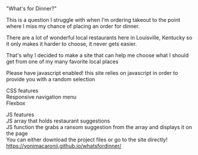 "What's for Dinner?" 

This is a question I struggle with when I'm ordering takeout to the point where I miss my chance of placing an order for dinner.

There are a lot of wonderful local restaurants here in Louisville, Kentucky so it only makes it harder to choose, it never gets easier. 

That's why I decided to make a site that can help me choose what I should get from one of my many favorite local places 

Please have javascript enabled! this site relies on javascript in order to provide you with a random selection 

CSS features 
    <br>
    Responsive navigation menu
    <br>
    Flexbox


JS features 
    <br>
    JS array that holds restaurant suggestions
    <br>
    JS function the grabs a ransom suggestion from the array and displays it on the page 
<br>
You can either download the project files or go to the site directly!
<br>
https://yonimacaronii.github.io/whatsfordinner/